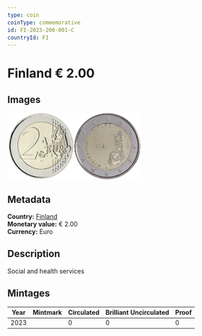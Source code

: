 ```yaml
---
type: coin
coinType: commemorative
id: FI-2023-200-001-C
countryId: FI
---
```


# Finland € 2.00

## Images

<img src="../../Images/common-2007-200.webp" height="150" alt="Front image"><img src="Images/FI-2023-200-001.webp" height="150" alt="Back image">

## Metadata

**Country:** [Finland](../../Countries/Finland/index.md)\
**Monetary value:** € 2.00\
**Currency:** Euro

## Description
Social and health services

## Mintages

| Year | Mintmark | Circulated | Brilliant Uncirculated | Proof |
| ---- | -------- | ---------- | ---------------------- | ----- |
| 2023 | | 0 | 0 | 0 |
